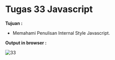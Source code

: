 # Tugas 33 Javascript

<b>Tujuan : </b>
<ul>
  <li>Memahami Penulisan Internal Style Javascript.</li>
</ul>

<b>Output in browser : </b>

![33](https://user-images.githubusercontent.com/92837751/184478415-4efbbf97-ccf2-4b0b-a57f-48c3e1afcbe7.jpg)

